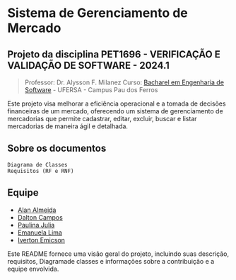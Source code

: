 # Sistema de Gerenciamento de Mercado

## Projeto da disciplina PET1696 - VERIFICAÇÃO E VALIDAÇÃO DE SOFTWARE - 2024.1
> Professor: Dr. Alysson F. Milanez
Curso: [Bacharel em Engenharia de Software](https://engsoftwarepaudosferros.ufersa.edu.br/apresentacao/) - UFERSA - Campus Pau dos Ferros

Este projeto visa melhorar a eficiência operacional e a tomada de decisões financeiras de um mercado, oferecendo um sistema de gerenciamento de mercadorias que permite cadastrar, editar, excluir, buscar e listar mercadorias de maneira ágil e detalhada.

## Sobre os documentos

    Diagrama de Classes
    Requisitos (RF e RNF)

## Equipe

- [Alan Almeida](https://github.com/AlanTddy) 
- [Dalton Campos](https://github.com/daltonfcampos)
- [Paulina Julia](https://github.com/paulinaJulia)
- [Emanuela Lima](https://github.com/Emanuelalima)
- [Iverton Emicson](https://github.com/IVERTON-EMIQUISON)


Este README fornece uma visão geral do projeto, incluindo suas descrição, requisitos, Diagramade classes e informações sobre a contribuição e a equipe envolvida.
